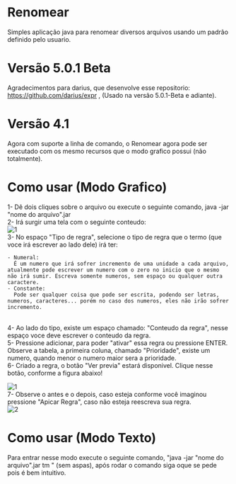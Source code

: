 # Renomear
Simples aplicação java para renomear diversos arquivos usando um padrão definido pelo usuario.

# Versão 5.0.1 Beta
Agradecimentos para darius, que desenvolve esse repositorio: https://github.com/darius/expr , (Usado na versão 5.0.1-Beta e adiante).

# Versão 4.1
Agora com suporte a linha de comando, o Renomear agora pode ser executado com os mesmo recursos que o modo grafico possui (não totalmente).

# Como usar (Modo Grafico)

1- Dê dois cliques sobre o arquivo ou execute o seguinte comando, java -jar "nome do arquivo".jar
</br>
2- Irá surgir uma tela com o seguinte conteudo:
</br>
![1](http://imgur.com/4QyoTBL.png)
</br>
3- No espaço "Tipo de regra", selecione o tipo de regra que o termo (que voce irá escrever ao lado dele) irá ter:
</br>

    - Numeral:
      É um numero que irá sofrer incremento de uma unidade a cada arquivo, atualmente pode escrever um numero com o zero no inicio que o mesmo não irá sumir. Escreva somente numeros, sem espaço ou qualquer outra caractere.
    - Constante:
      Pode ser qualquer coisa que pode ser escrita, podendo ser letras, numeros, caracteres... porém no caso dos numeros, eles não irão sofrer incremento.

</br>
4- Ao lado do tipo, existe um espaço chamado: "Conteudo da regra", nesse espaço voce deve escrever o conteudo da regra.
</br>
5- Pressione adicionar, para poder "ativar" essa regra ou pressione ENTER. Observe a tabela, a primeira coluna, chamado "Prioridade", existe um numero, quando menor o numero maior sera a prioridade.
</br>
6- Criado a regra, o botão "Ver previa" estará disponivel. Clique nesse botão, conforme a figura abaixo!

![1](http://imgur.com/RJBT0Bw.png)
</br>
7- Observe o antes e o depois, caso esteja conforme você imaginou pressione "Apicar Regra", caso não esteja reescreva sua regra.
</br>
![2](http://imgur.com/yzEm2Yn.png)

# Como usar (Modo Texto)

Para entrar nesse modo execute o seguinte comando, "java -jar "nome do arquivo".jar tm " (sem aspas), após rodar o comando siga oque se pede pois é bem intuitivo.
